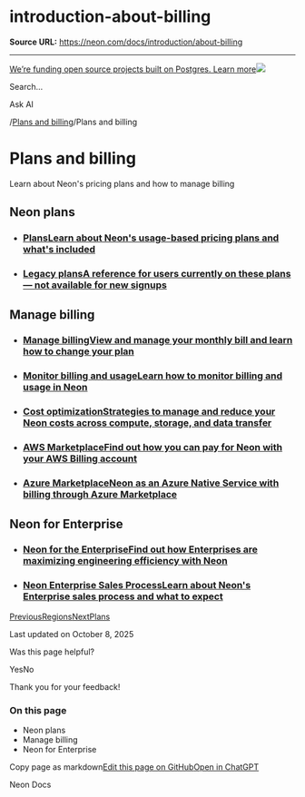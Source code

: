 # introduction-about-billing

**Source URL:** https://neon.com/docs/introduction/about-billing

---

[We’re funding open source projects built on Postgres. Learn more![](/_next/static/svgs/9ee958f8b2be7694e4ce9140c14df68e.svg)](https://neon.com/programs/open-source)

Search...

Ask AI

[](/docs)/[Plans and billing](/docs/introduction/about-billing)/Plans and billing

# Plans and billing

Learn about Neon's pricing plans and how to manage billing

## Neon plans

  * ### [PlansLearn about Neon's usage-based pricing plans and what's included](/docs/introduction/plans)
  * ### [Legacy plansA reference for users currently on these plans — not available for new signups](/docs/introduction/legacy-plans)



## Manage billing

  * ### [Manage billingView and manage your monthly bill and learn how to change your plan](/docs/introduction/manage-billing)
  * ### [Monitor billing and usageLearn how to monitor billing and usage in Neon](/docs/introduction/monitor-usage)
  * ### [Cost optimizationStrategies to manage and reduce your Neon costs across compute, storage, and data transfer](/docs/introduction/cost-optimization)
  * ### [AWS MarketplaceFind out how you can pay for Neon with your AWS Billing account](/docs/introduction/billing-aws-marketplace)
  * ### [Azure MarketplaceNeon as an Azure Native Service with billing through Azure Marketplace](/docs/introduction/billing-azure-marketplace)



## Neon for Enterprise

  * ### [Neon for the EnterpriseFind out how Enterprises are maximizing engineering efficiency with Neon](/enterprise)
  * ### [Neon Enterprise Sales ProcessLearn about Neon's Enterprise sales process and what to expect](/docs/introduction/enterprise-sales-process)



[PreviousRegions](/docs/introduction/regions)[NextPlans](/docs/introduction/plans)

Last updated on October 8, 2025

Was this page helpful?

YesNo

Thank you for your feedback!

### On this page

  * Neon plans
  * Manage billing
  * Neon for Enterprise



Copy page as markdown[Edit this page on GitHub](https://github.com/neondatabase/website/tree/main/content/docs/introduction/about-billing.md)[Open in ChatGPT](https://chatgpt.com/?hints=search&q=Read+https://raw.githubusercontent.com/neondatabase/website/refs/heads/main/content/docs/introduction/about-billing.md)

Neon Docs